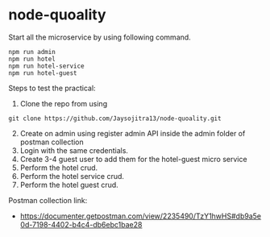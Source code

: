 # node-quoality

Start all the microservice by using following command.
```
npm run admin
npm run hotel
npm run hotel-service
npm run hotel-guest
```

Steps to test the practical:
 1. Clone the repo from using 
```
git clone https://github.com/Jaysojitra13/node-quoality.git
```
2. Create on admin using register admin API inside the admin folder of postman collection
3. Login with the same credentials.
4. Create 3-4 guest user to add them for the hotel-guest micro service
5. Perform the hotel crud.
6. Perform the hotel service crud.
7. Perform the hotel guest crud.

Postman collection link:
- https://documenter.getpostman.com/view/2235490/TzY1hwHS#db9a5e0d-7198-4402-b4c4-db6ebc1bae28
